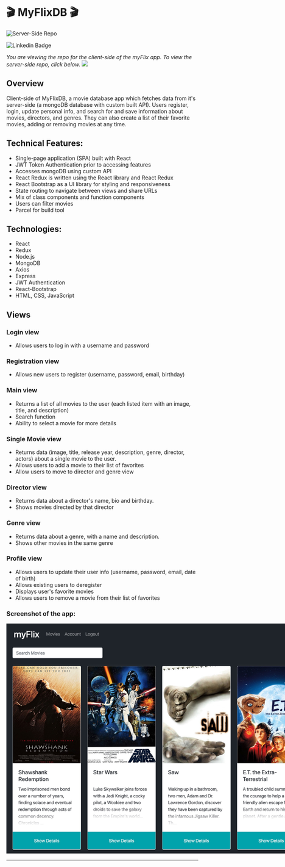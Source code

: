 # 🎬 MyFlixDB 🎬

![Server-Side Repo](https://img.shields.io/badge/-Server-Side_Repo-1ca0f1?style=plastic&labelColor=black&logo=github&logoColor=white&link=https://github.com/faratim/movie_api.git) 

![Linkedin Badge](https://img.shields.io/badge/-timothyfara-blue?style=plastic&logo=Linkedin&logoColor=white&link=https://github.com/faratim/movie_api.git)

*You are viewing the repo for the client-side of the myFlix app.  To view the server-side repo, click below.*
<a href="https://github.com/faratim/movie_api.git" target="_blank"><img src="https://img.shields.io/badge/-SERVERSIDE REPO-blue?style=for-the-badge&logo=github&logoColor=white&color=ff69b4&link=https://www.linkedin.com/in/timothy-fara/" /></a>
## Overview

Client-side of MyFlixDB, a movie database app which fetches data from it's server-side
(a mongoDB database with custom built API). Users register, login, update personal info, and search for and save information about movies, directors, and genres. They can also create a list of
their favorite movies, adding or removing movies at any time.

## Technical Features:

- Single-page application (SPA) built with React
- JWT Token Authentication prior to accessing features
- Accesses mongoDB using custom API
- React Redux is written using the React library and React Redux
- React Bootstrap as a UI library for styling and responsiveness
- State routing to navigate between views and share URLs
- Mix of class components and function components
- Users can filter movies
- Parcel for build tool


## Technologies:

- React
- Redux
- Node.js
- MongoDB
- Axios
- Express
- JWT Authentication
- React-Bootstrap
- HTML, CSS, JavaScript

## Views
### Login view

- Allows users to log in with a username and password

### Registration view

- Allows new users to register (username, password, email, birthday)

### Main view

- Returns a list of all movies to the user (each listed item with an image, title, and description)
- Search function
- Ability to select a movie for more details

### Single Movie view

- Returns data (image, title, release year, description, genre, director, actors) about a single movie to the user.
- Allows users to add a movie to their list of favorites
- Allow users to move to director and genre view

### Director view

- Returns data about a director's name, bio and birthday.
- Shows movies directed by that director

### Genre view

- Returns data about a genre, with a name and description.
- Shows other movies in the same genre

### Profile view

- Allows users to update their user info (username, password, email, date of birth)
- Allows existing users to deregister
- Displays user's favorite movies
- Allows users to remove a movie from their list of favorites




### Screenshot of the app:

  <img src="myFlix.jpg" alt="Alt text" style="display: inline-block; margin: 0 auto; max-width: 800px">

---
